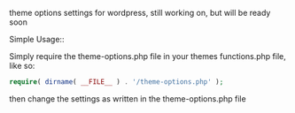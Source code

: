theme options settings for wordpress, still working on, but will be ready soon

Simple Usage::

Simply require the theme-options.php file in your themes functions.php file, like so:

```php
require( dirname( __FILE__ ) . '/theme-options.php' );
```

then change the settings as written in the theme-options.php file